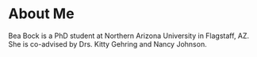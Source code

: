 # About Me

Bea Bock is a PhD student at Northern Arizona University in Flagstaff, AZ. She is co-advised by Drs. Kitty Gehring and Nancy Johnson.